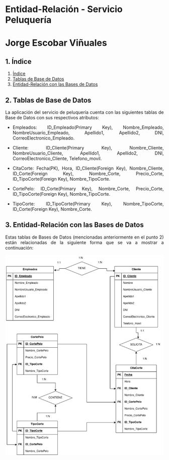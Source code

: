 # **Entidad-Relación - Servicio Peluquería**

# **Jorge Escobar Viñuales**

## **1. Índice**<a name = "id1"></a>
1. [Índice](#id1)<br>
2. [Tablas de Base de Datos](#id2)<br>
3. [Entidad-Relación con las Bases de Datos](#id3)<br>

## **2. Tablas de Base de Datos**<a name="id2"></a>
<div align="justify">
  La aplicación del servicio de peluquería cuenta con las siguientes tablas de Base de Datos con sus respectivos atributos:

  - Empleados: ID_Empleado(Primary Key), Nombre_Empleado, NombreUsuario_Empleado, Apellido1, Apellido2, DNI, CorreoElectronico_Empleado.

  - Cliente: ID_Cliente(Primary Key), Nombre_Cliente, NombreUsuario_Cliente, Apellido1, Apellido2, DNI, CorreoElectronico_Cliente, Telefono_movil.

  - CitaCorte: Fecha(PK), Hora, ID_Cliente(Foreign Key), Nombre_Cliente, ID_Corte(Foreign Key), Nombre_Corte, Precio_Corte, ID_TipoCorte(Foreign Key), Nombre_TipoCorte.

  - CortePelo: ID_Corte(Primary Key), Nombre_Corte, Precio_Corte, ID_TipoCorte(Foreign Key), Nombre_TipoCorte.

  - TipoCorte: ID_TipoCorte(Primary Key), Nombre_TipoCorte, ID_Corte(Foreign Key), Nombre_Corte.
</div>
  
## **3. Entidad-Relación con las Bases de Datos**<a name="id3"></a>
<div align="justify">
  Estas tablas de Bases de Datos (mencionadas anteriormente en el punto 2) están relacionadas de la siguiente forma que se va a mostrar a continuación:
  
  
  ![](https://github.com/Jorgeev27/Servicio-Peluqueria/blob/main/doc/entidad_relacion/DrawIO/Entidad-Relacion.png)
</div>
